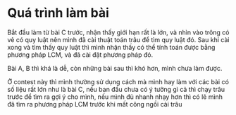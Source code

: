 # Quá trình làm bài
Bắt đầu làm từ bài C trước, nhận thấy giới hạn rất là lớn, và nhìn vào trông có vẻ có quy luật
nên mình đã cài thuật toán trâu để tìm quy luật đó. Sau khi cài xong và tìm thấy quy luật thì 
mình nhận thấy có thể tính toán được bằng phương pháp LCM, và đã cài đặt phương pháp đó.

Bài A, B thì khá là dễ, còn những bài sau thì khó hơn, mình chưa làm được.

Ở contest này thì mình thường sử dụng cách mà mình hay làm với các bài có số liệu rất lớn như là bài C, 
nếu ban đầu chưa có ý tưởng gì cả thì chạy trâu trước để tìm ra gợi ý cho mình, nếu mình đủ nhanh nhạy 
hơn thì có lẽ mình đã tìm ra phương pháp LCM trước khi mất công ngồi cài trâu
